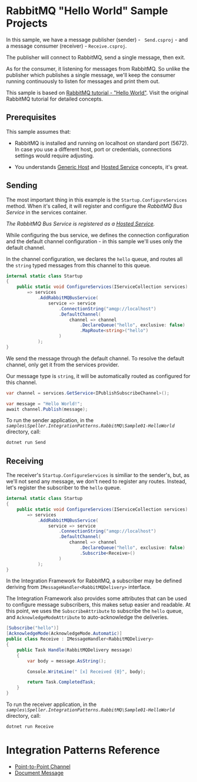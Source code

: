 # RabbitMQ "Hello World" Sample Projects

In this sample, we have a message publisher (sender) - ` Send.csproj` - and a message consumer (receiver) - `Receive.csproj`.

The publisher will connect to RabbitMQ, send a single message, then exit.

As for the consumer, it listening for messages from RabbitMQ. So unlike the publisher which publishes a single message, we'll keep the consumer running continuously to listen for messages and print them out.

This sample is based on [RabbitMQ tutorial - "Hello World"][rabbitmqtutorial1]. Visit the original RabbitMQ tutorial for detailed concepts.

## Prerequisites

This sample assumes that:

* RabbitMQ is installed and running on localhost on standard port (5672). In case you use a different host, port or credentials, connections settings would require adjusting.

* You understands [Generic Host][msdocs:generic-host] and [Hosted Service][msdocs:hosted-service] concepts, it's great.

## Sending

The most important thing in this example is the `Startup.ConfigureServices` method. When it's called, it will register and configure the *RabbitMQ Bus Service* in the services container.

*The RabbitMQ Bus Service is registered as a [Hosted Service][msdocs:hosted-service].*

While configuring the bus service, we defines the connection configuration and the default channel configuration - in this sample we'll uses only the default channel.

In the channel configuration, we declares the `hello` queue, and routes all the `string` typed messages from this channel to this queue.

```csharp
internal static class Startup
{
    public static void ConfigureServices(IServiceCollection services)
        => services
            .AddRabbitMQBusService(
                service => service
                    .ConnectionString("amqp://localhost")
                    .DefaultChannel(
                        channel => channel
                            .DeclareQueue("hello", exclusive: false)
                            .MapRoute<string>("hello")
                    )
            );
}
```

We send the message through the default channel. To resolve the default channel, only get it from the services provider.

Our message type is `string`, it will be automatically routed as configured for this channel.

```csharp
var channel = services.GetService<IPublishSubscribeChannel>();

var message = "Hello World!";
await channel.Publish(message);
```

To run the sender application, in the *`samples\Speller.IntegrationPatterns.RabbitMQ\Sample01-HelloWorld`* directory, call:

```bash
dotnet run Send
```

## Receiving

The receiver's `Startup.ConfigureServices` is similiar to the sender's, but, as we'll not send any message, we don't need to register any routes. Instead, let's register the subscriber to the `hello` queue.

```csharp
internal static class Startup
{
    public static void ConfigureServices(IServiceCollection services)
        => services
            .AddRabbitMQBusService(
                service => service
                    .ConnectionString("amqp://localhost")
                    .DefaultChannel(
                        channel => channel
                            .DeclareQueue("hello", exclusive: false)
                            .Subscribe<Receive>()
                    )
            );
}
```

In the Integration Framework for RabbitMQ, a subscriber may be defined deriving from `IMessageHandler<RabbitMQDelivery>` interface.

The Integration Framework also provides some attributes that can be used to configure message subscribers, this makes setup easier and readable. At this point, we uses the `SubscribeAttribute` to subscribe the `hello` queue, and `AcknowledgeModeAttribute` to auto-acknowledge the deliveries.

```csharp
[Subscribe("hello")]
[AcknowledgeMode(AcknowledgeMode.Automatic)]
public class Receive : IMessageHandler<RabbitMQDelivery>
{
    public Task Handle(RabbitMQDelivery message)
    {
        var body = message.AsString();

        Console.WriteLine(" [x] Received {0}", body);

        return Task.CompletedTask;
    }
}
```

To run the receiver application, in the *`samples\Speller.IntegrationPatterns.RabbitMQ\Sample01-HelloWorld`* directory, call:

```bash
dotnet run Receive
```

# Integration Patterns Reference

* [Point-to-Point Channel]
* [Document Message]

<!-- RabbitMQ Tutorials Links -->
[rabbitmqtutorial1]: https://www.rabbitmq.com/tutorials/tutorial-one-dotnet.html

<!-- Microsoft Documentation Links -->
[msdocs:generic-host]:      https://docs.microsoft.com/aspnet/core/fundamentals/host/generic-host?view=aspnetcore-2.2
[msdocs:hosted-service]:    https://docs.microsoft.com/aspnet/core/fundamentals/host/hosted-services?view=aspnetcore-2.2

<!-- Enterprise Integration Patterns Links-->
[Enterprise Integration Patterns]:  https://www.enterpriseintegrationpatterns.com/
[Document Message]:                 https://www.enterpriseintegrationpatterns.com/patterns/messaging/DocumentMessage.html
[Point-to-Point Channel]:           https://www.enterpriseintegrationpatterns.com/patterns/messaging/PointToPointChannel.html